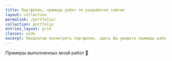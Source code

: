 ```yaml
---
title: Портфолио, примеры работ по разработке сайтов
layout: collection
permalink: /portfolio/
collection: portfolio
entries_layout: grid
classes: wide
excerpt: Предлагаю посмотреть портфолио, здесь Вы увидите примеры работ по созданию и разработке сайтов.
---
```


Примеры выполненных мной работ :briefcase:
